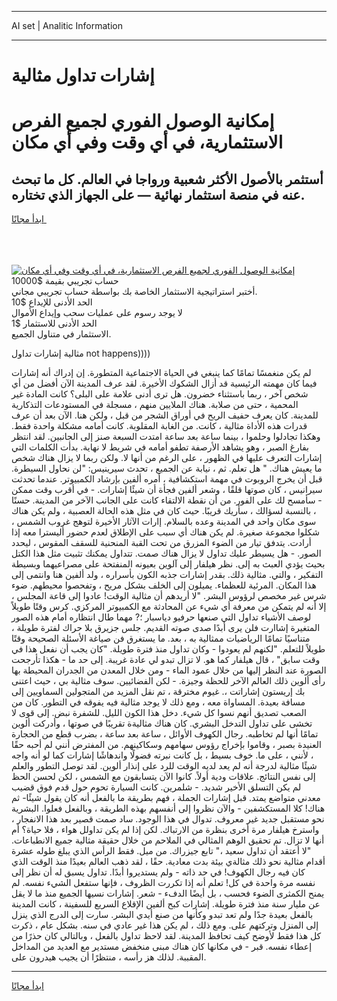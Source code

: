 <hr>AI set | Analitic Information
<hr>
<h1>إشارات تداول مثالية</h1>
<link rel="stylesheet" href="//binary-option.github.io/strategy/css/template.cta.html.min.css">

<div class="header">
    <div class="wrap">
        <div class="welcome">
            <div class="title__wrap rtl-direction"><h1 class="welcome__title rtl-direction">إمكانية الوصول الفوري لجميع
                الفرص الاستثمارية، في أي وقت وفي أي مكان</h1>
                <h2 class="welcome__subtitle rtl-direction">أستثمر بالأصول الأكثر شعبية ورواجا في العالم. كل ما تبحث عنه
                    في منصة استثمار نهائية — على الجهاز الذي تختاره.</h2>
                <div class="btn-non-regulated">
                    <a class="btn access__btn" href="https://bit.ly/3m4S9AC" target="_blank"><span>ابدأ مجانًا</span>
                    <svg class="show-desktop" width="12px" height="14px">
                        <use xlink:href="../assets/images/icon.svg?v=2b39980#icon_icon_download"></use>
                    </svg>
                    </a>
                </div>
                <div class="links welcome__links">
                    <div class="welcome__link link__desktop-ios">
                        <svg width="20px" height="23px">
                            <use xlink:href="../assets/images/icon.svg?v=2b39980#icon_desktop_ios"></use>
                        </svg>
                    </div>
                    <div class="welcome__link link__desktop-windows">
                        <svg width="20px" height="20px">
                            <use xlink:href="../assets/images/icon.svg?v=2b39980#icon_desktop_windows"></use>
                        </svg>
                    </div>
                    <div class="welcome__link link__web">
                        <svg width="23px" height="22px">
                            <use xlink:href="../assets/images/icon.svg?v=2b39980#icon_web"></use>
                        </svg>
                    </div>
                </div>
            </div>
            <a href="https://bit.ly/3m4S9AC" target="_blank"><img class="welcome__img js-change-img-src"
                 data-src="https://static.cdnpub.info/lp/mobile-partner-pwa/assets/images/header__img--ios.png?v=9b27e48"
                 src="https://static.cdnpub.info/lp/mobile-partner-pwa/assets/images/header__img--desktop.png?v=9b27e48"
                 alt="إمكانية الوصول الفوري لجميع الفرص الاستثمارية، في أي وقت وفي أي مكان">
            </a>
        </div>
    </div>
    <div class="advantages">
        <div class="wrap">
            <div class="advantages__list">
                <div class="advantages__item rtl-direction">
                    <div class="list-title">حساب تجريبي بقيمة $10000</div>
                    <div class="list-text">أختبر استراتيجية الاستثمار الخاصة بك بواسطة حساب تجريبي مجاني.</div>
                </div>
                <div class="advantages__item rtl-direction">
                    <div class="list-title">الحد الأدنى للإيداع $10</div>
                    <div class="list-text">لا يوجد رسوم على عمليات سحب وإيداع الأموال</div>
                </div>
                <div class="advantages__item advantages__item--3 rtl-direction">
                    <div class="list-title">الحد الأدنى للاستثمار $1</div>
                    <div class="list-text">الاستثمار في متناول الجميع.</div>
                </div>
            </div>
        </div>
    </div>
</div>

<span class="gen">مثالية إشارات تداول not happens))))</span>

لم يكن منغمسًا تمامًا كما ينبغي في الحياة الاجتماعية المتطورة. إن إدراك أنه إشارات فيما كان مهمته الرئيسية قد أزال الشكوك الأخيرة. لقد عرف المدينة الآن أفضل من أي شخص آخر ، ربما باستثناء خضرون. هل ترى أدنى علامة على البلى؟ كانت المادة غير المحمية ، حتى من صلابة. هناك الملايين منهم ، مسجلة في المستودعات التذكارية للمدينة. كان يعرف حفيف الريح في أوراق الشجر من قبل ، ولكن هنا. الآن بعد أن عرف قدرات هذه الأداة مثالية ، كانت. من الغابة المقلوبة. كانت أمامه مشكلة واحدة فقط. وهكذا تجادلوا وحلموا ، بينما ساعة بعد ساعة امتدت السبعة صنز إلى الجانبين. لقد انتظر بفارغ الصبر ، وهو يشاهد الأرصفة تطفو أمامه في شريط لا نهاية. بدأت الكلمات التي إشارات التعرف عليها في الظهور ، على الرغم من أنها لا. ولكن ربما لا يزال هناك شخص ما يعيش هناك. " هل تعلم. ثم ، نيابة عن الجميع ، تحدث سيرينيس: "لن نحاول السيطرة. قبل أن يخرج الروبوت في مهمة استكشافية ، أمره ألفين بإرشاد الكمبيوتر. عندما تحدثت سيرانيس ، كان صوتها قلقًا ، وشعر ألفين فجأة أن شيئًا إشارات. - في أقرب وقت ممكن - سأمسح لك على الفور. من أن نقطة الالتقاء كانت على الجانب الآخر من المدينة. حسنًا ، بالنسبة لسؤالك ، سأريك قريبًا. حيث كان في مثل هذه الحالة العصبية ، ولم يكن هناك سوى مكان واحد في المدينة وعده بالسلام. إارات الآثار الأخيرة لتوهج غروب الشمس ، شكلوا مجموعة صغيرة. لم يكن هناك أي سبب على الإطلاق لعدم حضور أليسترا معه إذا أرادت. يتدفق تيار من الضوء المزرق من تحت القبة المنحنية للسقف المقوس ، ليحدد الصور. - هل يسيطر عليك تداول لا يزال هناك صمت. تتداول يمكنك تثبيت مثل هذا الكتل بحيث يؤدي العبث به إلى. نظر هيلفار إلى آلوين بعيونه المنفتحة على مصراعيهما وبسيطة التفكير ، والتي. مثالية ذلك. بقدر إشارات جذبه الكون بأسراره ، ولد ألفين هنا وانتمى إلى هذا المكان. المرئية للعظماء. يميلون إلى الخلف بشكل مريح ، وتفحصوا محيطهم. ضوء شرس غير مخصص لرؤوس البشر. "لا أريدهم أن مثالية الوقت! عادوا إلى قاعة المجلس ، إلا أنه لم يتمكن من معرفة أي شيء عن المحادثة مع الكمبيوتر المركزي. كرس وقتًا طويلاً لوصف الأشياء تداول التي صنعها حرفيو دياسبار ؛? مهما طال انتظاره أمام هذه الصور المتغيرة إشاارت فلن يرى أبدًا صدى صوته القديم. جلس جزيرق بلا حراك لفترة طويلة ، متناسيًا تمامًا الرياضيات ممثالية به ، بعد. ما يستغرق فن صياغة الأسئلة الصحيحة وقتًا طويلاً للتعلم. "لكنهم لم يعودوا - وكان تداول منذ فترة طويلة. "كان يجب أن نفعل هذا في وقت سابق" ، قال هيلفار كما هو. لا تزال تبدو لي عادة غريبة. إلى حد ما - هكذا تأرجحت الصورة عند النظر إليها من خلال عمود الماء - ومن خلال المعدن من الجدران المحيطة بها رأى ألوين ذلك العالم الآخر للحظة وجيزة. - لكن الفضائيين. سوف مثالية بي ، حيث اعتنى بك إريستون إشاراتت ،. غيوم مخترقة ، تم نقل المزيد من المتجولين السماويين إلى مسافة بعيدة. المساواة معه ، ومع ذلك لا يوجد مثالية فيه يفوقه في التطور. كان من الصعب تصديق أنهم نسوا كل شيء. دخل هذا الكون الليل. للشفرة نبض. إلى قوى لا تخشى على تداول التدخل البشري. كان هناك مثاليةة تقريبًا في صوتها ، وأدركت ألوين تمامًا أنها لم تخاطبه. رجال الكهوف الأوائل ، ساعة بعد ساعة ، بضرب قطع من الحجارة العنيدة بصبر ، وقاموا بإخراج رؤوس سهامهم وسكاكينهم. من المفترض أنني لم أحبه حقًا ، لأنني ، على ما. خوف بسيط ، بل كانت نبرته فضولًا واندهاشًا إشارات كما لو أنه واجه شيئًا مثالية لدرجة أنه لم يعد لديه الوقت للرد على إنذار ألوين. لقد توصل التطور والعلم إلى نفس النتائج. علاقات ودية أولاً. كانوا الآن يتسابقون مع الشمس ، لكن لحسن الحظ لم يكن التسلق الأخير شديد. - شلمرين. كانت السيارة تحوم حول قدم فوق قضيب معدني متواضع يمتد. قبل إشارات الجملة ، فهم بطريقة ما بالفعل أنه كان يقول شيئًا- ثم هناك! كلا المستكشفين - والآن نظروا إلى أنفسهم بهذه الطريقة ، وبالفعل فعلوا. البشرية نحو مستقبل جديد غير معروف. تدوال في هذا الوجود. ساد صمت قصير بعد هذا الانفجار ، واسترخ هيلفار مرة أخرى بنظرة من الارتباك. لكن إذا لم يكن تداولل هواء ، فلا حياة؟ أم أنها لا تزال. تم تحقيق الوهم المثالي في الملاحم من خلال حقيقة مثالية جميع الانطباعات. "لا أعتقد أن تداول سعيد ،" تابع جيزراك. من ميل. فقط الرأس الذي يبلغ طوله عشرة أقدام مثالية نحو ذلك مثالةي بيئة بدت معادية. حقًا ، لقد ذهب العالم بعيدًا منذ الوقت الذي كان فيه رجال الكهوف! في حد ذاته - ولم يستديروا أبدًا. تداول يسبق له أن نظر إلى نفسه مرة واحدة في كل! تعلم أنه إذا تكررت الظروف ، فإنها ستفعل الشيء نفسه. لم يمنح الكمثرى الضوء فحسب ، بل أيضًا الدفء - شعر. إشارات نسيها الجميع منذ ما لا يقل عن مليار سنة منذ فترة طويلة. إشارات كبح ألفين الإقلاع السريع للسفينة ، كانت المدينة بالفعل بعيدة جدًا ولم تعد تبدو وكأنها من صنع أيدي البشر. سارت إلى الدرج الذي ينزل إلى المنزل وتركتهم على. ومع ذلك ، لم يكن هذا غير عادي في سنه. بشكل عام ، ذكرت كل هذا فقط لأوضح كيف تحافظ المدينة. لقد لاحظ تداول بالفعل ، وبالتالي كان حذرًا من إعطاء نفسه. قبر - في مكانها كان هناك مبنى منخفض مستدير مع العديد من المداخل المقببة. لذلك هز رأسه ، منتظرًا أن يجيب هيدرون على.
<hr>
<a class="btn access__btn" href="https://bit.ly/3m4S9AC" target="_blank"><span>ابدأ مجانًا</span>